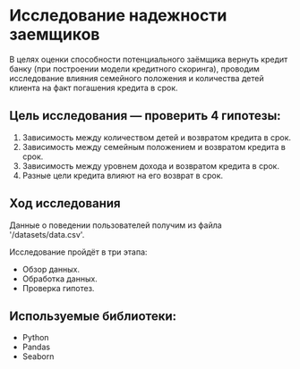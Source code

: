 # Исследование надежности заемщиков
В целях оценки способности потенциального заёмщика вернуть кредит банку (при построении модели кредитного скоринга), проводим исследование влияния семейного положения и количества детей клиента на факт погашения кредита в срок.

## Цель исследования — проверить 4 гипотезы:

1. Зависимость между количеством детей и возвратом кредита в срок.
2. Зависимость между семейным положением и возвратом кредита в срок.
3. Зависимость между уровнем дохода и возвратом кредита в срок.
4. Разные цели кредита влияют на его возврат в срок.

## Ход исследования

Данные о поведении пользователей получим из файла '/datasets/data.csv'. 

Исследование пройдёт в три этапа:

* Обзор данных.
* Обработка данных.
* Проверка гипотез.

## Используемые библиотеки:
* Python
* Pandas
* Seaborn
